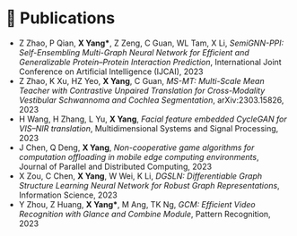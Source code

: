 # 📝 Publications 
- Z Zhao, P Qian, <b>X Yang*</b>, Z Zeng, C Guan, WL Tam, X Li, *SemiGNN-PPI: Self-Ensembling Multi-Graph Neural Network for Efficient and Generalizable Protein–Protein Interaction Prediction*, International Joint Conference on Artificial Intelligence (IJCAI), 2023
- Z Zhao, K Xu, HZ Yeo, <b>X Yang</b>, C Guan, *MS-MT: Multi-Scale Mean Teacher with Contrastive Unpaired Translation for Cross-Modality Vestibular Schwannoma and Cochlea Segmentation*, arXiv:2303.15826, 2023
- H Wang, H Zhang, L Yu, <b> X Yang</b>, *Facial feature embedded CycleGAN for VIS–NIR translation*, Multidimensional Systems and Signal Processing, 2023
- J Chen, Q Deng, <b> X Yang</b>, *Non-cooperative game algorithms for computation offloading in mobile edge computing environments*, Journal of Parallel and Distributed Computing, 2023
- X Zou, C Chen, <b> X Yang</b>, W Wei, K Li, *DGSLN: Differentiable Graph Structure Learning Neural Network for Robust Graph Representations*, Information Science, 2023
- Y Zhou, Z Huang, <b> X Yang*</b>, M Ang, TK Ng, *GCM: Efficient Video Recognition with Glance and Combine Module*, Pattern Recognition, 2023


